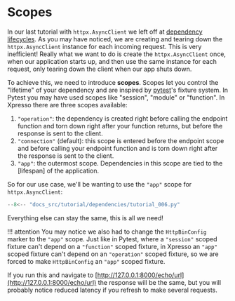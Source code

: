 
# Scopes

In our last tutorial with `httpx.AsyncClient` we left off at [dependency lifecycles].
As you may have noticed, we are creating and tearing down the `httpx.AsyncClient` instance for each incoming request.
This is very inefficient!
Really what we want to do is create the `httpx.AsyncClient` once, when our application starts up, and then use the same instance for each request, only tearing down the client when our app shuts down.

To achieve this, we need to introduce **scopes**.
Scopes let you control the "lifetime" of your dependency and are inspired by [pytest]'s fixture system.
In Pytest you may have used scopes like "session", "module" or "function".
In Xpresso there are three scopes available:

1. `"operation"`: the dependency is created right before calling the endpoint function and torn down right after your function returns, but before the response is sent to the client.
1. `"connection"` (default): this scope is entered before the endpoint scope and before calling your endpoint function and is torn down right after the response is sent to the client.
1. `"app"`: the outermost scope. Dependencies in this scope are tied to the [lifespan] of the application.

So for our use case, we'll be wanting to use the `"app"` scope for `httpx.AsyncClient`:

```python hl_lines="19 31"
--8<-- "docs_src/tutorial/dependencies/tutorial_006.py"
```

Everything else can stay the same, this is all we need!

!!! attention
    You may notice we also had to change the `HttpBinConfig` marker to the `"app"` scope.
    Just like in Pytest, where a `"session"` scoped fixture can't depend on a `"function"` scoped fixture, in Xpresso an `"app"` scoped fixture can't depend on an `"operation"` scoped fixture, so we are forced to make `HttpBinConfig` an `"app"` scoped fixture.

If you run this and navigate to [http://127.0.0.1:8000/echo/url](http://127.0.0.1:8000/echo/url) the response will be the same, but you will probably notice reduced latency if you refresh to make several requests.

[pytest]: https://docs.pytest.org/en/6.2.x/fixture.html
[dependency lifecycles]: lifecycle.md
